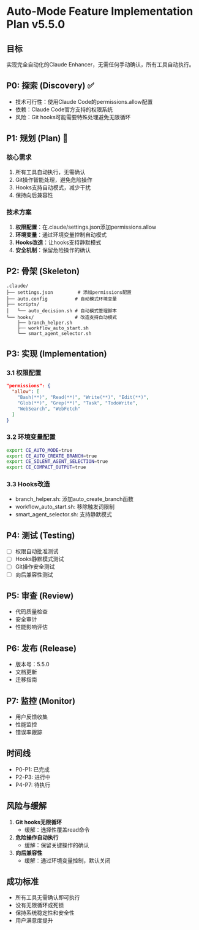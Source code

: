 # Auto-Mode Feature Implementation Plan v5.5.0

## 目标
实现完全自动化的Claude Enhancer，无需任何手动确认，所有工具自动执行。

## P0: 探索 (Discovery) ✅
- 技术可行性：使用Claude Code的permissions.allow配置
- 依赖：Claude Code官方支持的权限系统
- 风险：Git hooks可能需要特殊处理避免无限循环

## P1: 规划 (Plan) 🚀
### 核心需求
1. 所有工具自动执行，无需确认
2. Git操作智能处理，避免危险操作
3. Hooks支持自动模式，减少干扰
4. 保持向后兼容性

### 技术方案
1. **权限配置**：在.claude/settings.json添加permissions.allow
2. **环境变量**：通过环境变量控制自动模式
3. **Hooks改造**：让hooks支持静默模式
4. **安全机制**：保留危险操作的确认

## P2: 骨架 (Skeleton)
```
.claude/
├── settings.json         # 添加permissions配置
├── auto.config          # 自动模式环境变量
├── scripts/
│   └── auto_decision.sh # 自动模式管理脚本
└── hooks/               # 改造支持自动模式
    ├── branch_helper.sh
    ├── workflow_auto_start.sh
    └── smart_agent_selector.sh
```

## P3: 实现 (Implementation)
### 3.1 权限配置
```json
"permissions": {
  "allow": [
    "Bash(**)", "Read(**)", "Write(**)", "Edit(**)",
    "Glob(**)", "Grep(**)", "Task", "TodoWrite",
    "WebSearch", "WebFetch"
  ]
}
```

### 3.2 环境变量配置
```bash
export CE_AUTO_MODE=true
export CE_AUTO_CREATE_BRANCH=true
export CE_SILENT_AGENT_SELECTION=true
export CE_COMPACT_OUTPUT=true
```

### 3.3 Hooks改造
- branch_helper.sh: 添加auto_create_branch函数
- workflow_auto_start.sh: 移除触发词限制
- smart_agent_selector.sh: 支持静默模式

## P4: 测试 (Testing)
- [ ] 权限自动批准测试
- [ ] Hooks静默模式测试
- [ ] Git操作安全测试
- [ ] 向后兼容性测试

## P5: 审查 (Review)
- 代码质量检查
- 安全审计
- 性能影响评估

## P6: 发布 (Release)
- 版本号：5.5.0
- 文档更新
- 迁移指南

## P7: 监控 (Monitor)
- 用户反馈收集
- 性能监控
- 错误率跟踪

## 时间线
- P0-P1: 已完成
- P2-P3: 进行中
- P4-P7: 待执行

## 风险与缓解
1. **Git hooks无限循环**
   - 缓解：选择性覆盖read命令
2. **危险操作自动执行**
   - 缓解：保留关键操作的确认
3. **向后兼容性**
   - 缓解：通过环境变量控制，默认关闭

## 成功标准
- 所有工具无需确认即可执行
- 没有无限循环或死锁
- 保持系统稳定性和安全性
- 用户满意度提升